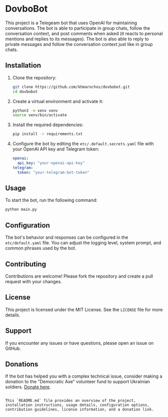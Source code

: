 # DovboBot

This project is a Telegeam bot that uses OpenAI for maintaining conversations.
The bot is able to participate in group chats, follow the conversation context,
and post comments when asked (it reacts to personal mentions and replies to its
messages). The bot is also able to reply to private messages and follow the
conversation context just like in group chats.

## Installation

1. Clone the repository:
    ```sh
    git clone https://github.com/khmarochos/dovbobot.git
    cd dovbobot
    ```

2. Create a virtual environment and activate it:
    ```sh
    python3 -m venv venv
    source venv/bin/activate
    ```

3. Install the required dependencies:
    ```sh
    pip install -r requirements.txt
    ```

4. Configure the bot by editing the `etc/.default.secrets.yaml` file with your OpenAI API key and Telegram token:
    ```yaml
    openai:
      api_key: "your-openai-api-key"
    telegram:
      token: "your-telegram-bot-token"
    ```

## Usage

To start the bot, run the following command:
```sh
python main.py
```

## Configuration

The bot's behavior and responses can be configured in the `etc/default.yaml` file. You can adjust the logging level, system prompt, and common phrases used by the bot.

## Contributing

Contributions are welcome! Please fork the repository and create a pull request with your changes.

## License

This project is licensed under the MIT License. See the `LICENSE` file for more details.

## Support

If you encounter any issues or have questions, please open an issue on GitHub.

## Donations

If the bot has helped you with a complex technical issue, consider making a donation to the "Democratic Axe" volunteer fund to support Ukrainian soldiers. [Donate here](https://jump.khmarochos.academy/sokyra).

```

This `README.md` file provides an overview of the project, installation instructions, usage details, configuration options, contribution guidelines, license information, and a donation link.